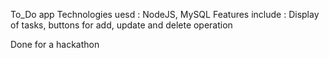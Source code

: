 To_Do app
Technologies uesd : NodeJS, MySQL
Features include : Display of tasks, buttons for add, update and delete operation

Done for a hackathon 

